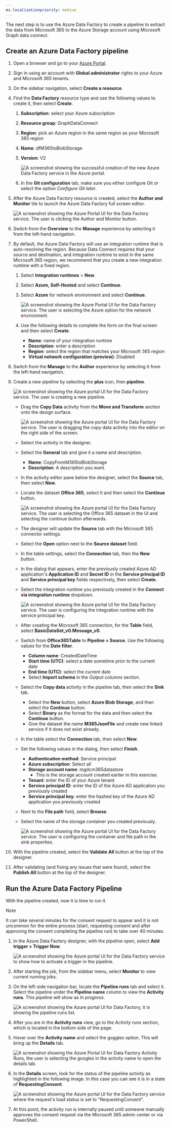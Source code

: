 ```yaml
---
ms.localizationpriority: medium
---
```

<!-- markdownlint-disable MD002 MD041 -->

The next step is to use the Azure Data Factory to create a pipeline to extract the data from Microsoft 365 to the Azure Storage account using Microsoft Graph data connect.

## Create an Azure Data Factory pipeline

1. Open a browser and go to your [Azure Portal](https://portal.azure.com/).

1. Sign in using an account with **Global administrator** rights to your Azure and Microsoft 365 tenants.

1. On the sidebar navigation, select **Create a resource**.

1. Find the **Data Factory** resource type and use the following values to create it, then select **Create**.

    1. **Subscription**: select your Azure subscription
    2. **Resource group**: GraphDataConnect
    3. **Region**: pick an Azure region in the same region as your Microsoft 365 region
    4. **Name**: dfM365toBlobStorage
    5. **Version**: V2

        ![A screenshot showing the successful creation of the new Azure Data Factory service in the Azure portal.](images/data-connect-adf-create.png)

    6. In the **Git configuration** tab, make sure you either configure Git or select the option _Configure Git later_.

1. After the Azure Data Factory resource is created, select the **Author and Monitor** tile to launch the Azure Data Factory full screen editor.

    ![A screenshot showing the Azure Portal UI for the Data Factory service. The user is clicking the Author and Monitor button.](images/data-connect-adf-auth-and-mon.png)

1. Switch from the **Overview** to the **Manage** experience by selecting it from the left-hand navigation.

1. By default, the Azure Data Factory will use an integration runtime that is auto-resolving the region. Because Data Connect requires that your source and destination, and integration runtime to exist in the same Microsoft 365 region, we recommend that you create a new integration runtime with a fixed region.

    1. Select **Integration runtimes** > **New**.
    2. Select **Azure, Self-Hosted** and select **Continue**.
    3. Select **Azure** for network environment and select **Continue**.

        ![A screenshot showing the Azure Portal UI for the Data Factory service. The user is selecting the Azure option for the network environment.](images/data-connect-adf-network.png)

    4. Use the following details to complete the form on the final screen and then select **Create**.

        - **Name**: name of your integration runtime
        - **Description**: enter a description
        - **Region**: select the region that matches your Microsoft 365 region
        - **Virtual network configuration (preview)**: Disabled

1. Switch from the **Manage** to the **Author** experience by selecting it from the left-hand navigation.
1. Create a new pipeline by selecting the **plus** icon, then **pipeline**.

    ![A screenshot showing the Azure portal UI for the Data Factory service. The user is creating a new pipeline.](images/data-connect-adf-pipeline-create.png)

    - Drag the **Copy Data** activity from the **Move and Transform** section onto the design surface.

        ![A screenshot showing the Azure portal UI for the Data Factory service. The user is dragging the copy data activity into the editor on the right side of the screen.](images/data-connect-adf-pipeline-copy-data.png)

    - Select the activity in the designer.
    - Select the **General** tab and give it a name and description.

      - **Name**: CopyFromM365toBlobStorage
      - **Description**: A description you want.

    - In the activity editor pane below the designer, select the **Source** tab, then select **New**.
    - Locate the dataset **Office 365**, select it and then select the **Continue** button.

        ![A screenshot showing the Azure portal UI for the Data Factory service. The user is selecting the Office 365 dataset in the UI and selecting the continue button afterwards.](images/data-connect-adf-pipeline-dataset.png)

    - The designer will update the **Source** tab with the Microsoft 365 connector settings.
    - Select the **Open** option next to the **Source dataset** field.
    - In the table settings, select the **Connection** tab, then the **New** button.
    - In the dialog that appears, enter the previously created Azure AD application's **Application ID** and **Secret ID** in the **Service principal ID** and **Service principal key** fields respectively, then select **Create**.
    - Select the integration runtime you previously created in the **Connect via integration runtime** dropdown.

        ![A screenshot showing the Azure portal UI for the Data Factory service. The user is configuring the integration runtime with the service principal key.](images/data-connect-adf-linked-service.png)

    - After creating the Microsoft 365 connection, for the **Table** field, select **BasicDataSet_v0.Message_v0**.
    - Switch from **Office365Table** to **Pipeline > Source**. Use the following values for the **Date filter**.

      - **Column name**: CreatedDateTime
      - **Start time (UTC)**: select a date sometime prior to the current date
      - **End time (UTC)**: select the current date
      - Select **Import schema** in the _Output columns_ section.

    - Select the **Copy data** activity in the pipeline tab, then select the **Sink** tab.

      - Select the **New** button, select **Azure Blob Storage**, and then select the **Continue** button.
      - Select **Binary** as the format for the data and then select the **Continue** button.
      - Give the dataset the name **M365JsonFile** and create new linked service if it does not exist already.

    - In the table select the **Connection** tab, then select **New**.
    - Set the following values in the dialog, then select **Finish**.

        - **Authentication method**: Service principal
        - **Azure subscription**: Select all
        - **Storage account name**: mgdcm365datastore
          - This is the storage account created earlier in this exercise.
        - **Tenant**: enter the ID of your Azure tenant
        - **Service principal ID**: enter the ID of the Azure AD application you previously created
        - **Service principal key**: enter the hashed key of the Azure AD application you previously created

    - Next to the **File path** field, select **Browse**.
    - Select the name of the storage container you created previously.

      ![A screenshot showing the Azure portal UI for the Data Factory service. The user is configuring the container and file path in the sink properties.](images/data-connect-adf-sa-fp-config.png)

1. With the pipeline created, select the **Validate All** button at the top of the designer.

1. After validating (and fixing any issues that were found), select the **Publish All** button at the top of the designer.

## Run the Azure Data Factory Pipeline

With the pipeline created, now it is time to run it.

> [!NOTE]
> It can take several minutes for the consent request to appear and it is not uncommon for the entire process (start, requesting consent and after approving the consent completing the pipeline run) to take over 40 minutes.

1. In the Azure Data Factory designer, with the pipeline open, select **Add trigger > Trigger Now**.

    ![A screenshot showing the Azure portal UI for the Data Factory service to show how to activate a trigger in the pipeline.](images/data-connect-adf-run-trigger.png)

1. After starting the job, from the sidebar menu, select **Monitor** to view current running jobs.

1. On the left-side navigation bar, locate the **Pipeline runs** tab and select it. Select the pipeline under the **Pipeline name** column to view the **Activity runs**. This pipeline will show as _In progress_.

    ![A screenshot showing the Azure portal UI for Data Factory, it is showing the pipeline runs list.](images/data-connect-adf-pipeline-runs.png)

1. After you are in the **Activity runs** view, go to the _Activity runs_ section, which is located in the bottom side of the page.

1. Hover over the **Activity name** and select the goggles option. This will bring up the **Details** tab.

    ![A screenshot showing the Azure Portal UI for Data Factory Activity Runs, the user is selecting the googles in the activity name to open the details tab.](images/data-connect-adf-pipeline-details.png)

1. In the **Details** screen, look for the status of the pipeline activity as highlighted in the following image. In this case you can see it is in a state of **RequestingConsent**.

    ![A screenshot showing the Azure portal UI for the Data Factory service where the request's load status is set to "RequestingConsent".](images/data-connect-adf-wait-for-approval.png)

1. At this point, the activity run is internally paused until someone manually approves the consent request via the Microsoft 365 admin center or via PowerShell.
